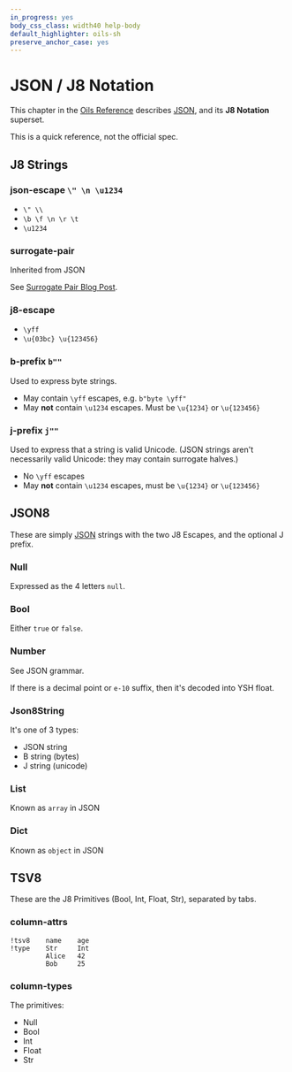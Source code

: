 ```yaml
---
in_progress: yes
body_css_class: width40 help-body
default_highlighter: oils-sh
preserve_anchor_case: yes
---
```


JSON / J8 Notation
==================

This chapter in the [Oils Reference](index.html) describes [JSON]($xref), and
its **J8 Notation** superset.

This is a quick reference, not the official spec.

<div id="toc">
</div>


## J8 Strings

<h3 id="json-escape">json-escape <code>\" \n \u1234</code></h3>

- `\" \\`
- `\b \f \n \r \t`
- `\u1234`

### surrogate-pair

Inherited from JSON

See [Surrogate Pair Blog
Post](https://www.oilshell.org/blog/2023/06/surrogate-pair.html).

### j8-escape

- `\yff`
- `\u{03bc} \u{123456}`

<h3 id="b-prefix">b-prefix <code>b""</code></h3>

Used to express byte strings.

- May contain `\yff` escapes, e.g. `b"byte \yff"`
- May **not** contain `\u1234` escapes.  Must be `\u{1234}` or `\u{123456}`


<h3 id="j-prefix">j-prefix <code>j""</code></h3>

Used to express that a string is valid Unicode.  (JSON strings aren't
necessarily valid Unicode: they may contain surrogate halves.)

- No `\yff` escapes
- May **not** contain `\u1234` escapes, must be `\u{1234}` or `\u{123456}`

## JSON8

These are simply [JSON][] strings with the two J8 Escapes, and the
optional J prefix.

### Null   

Expressed as the 4 letters `null`.

### Bool   

Either `true` or `false`.


### Number

See JSON grammar.

If there is a decimal point or `e-10` suffix, then it's decoded into YSH float.

### Json8String

It's one of 3 types:

- JSON string
- B string (bytes)
- J string (unicode)

### List

Known as `array` in JSON

### Dict

Known as `object` in JSON

## TSV8

These are the J8 Primitives (Bool, Int, Float, Str), separated by tabs.


### column-attrs   

```
!tsv8    name    age
!type    Str     Int
         Alice   42
         Bob     25
```

### column-types

The primitives:

- Null
- Bool
- Int
- Float
- Str

[JSON]: https://json.org

